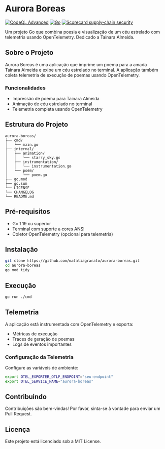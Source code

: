 # Aurora Boreas

[![CodeQL Advanced](https://github.com/nataliagranato/aurora-boreas/actions/workflows/codeql.yml/badge.svg)](https://github.com/nataliagranato/aurora-boreas/actions/workflows/codeql.yml) [![Go](https://github.com/nataliagranato/aurora-boreas/actions/workflows/go.yml/badge.svg)](https://github.com/nataliagranato/aurora-boreas/actions/workflows/go.yml) [![Scorecard supply-chain security](https://github.com/nataliagranato/auroraboreas/actions/workflows/scorecard.yml/badge.svg)](https://github.com/nataliagranato/auroraboreas/actions/workflows/scorecard.yml)

Um projeto Go que combina poesia e visualização de um céu estrelado com telemetria usando OpenTelemetry. Dedicado a Tainara Almeida.

## Sobre o Projeto

Aurora Boreas é uma aplicação que imprime um poema para a amada Tainara Almeida e exibe um céu estrelado no terminal. A aplicação também coleta telemetria de execução de poemas usando OpenTelemetry.

### Funcionalidades
- Impressão de poema para Tainara Almeida
- Animação de céu estrelado no terminal
- Telemetria completa usando OpenTelemetry

## Estrutura do Projeto

```
aurora-boreas/
├── cmd/
│   └── main.go
├── internal/
│   ├── animation/
│   │   └── starry_sky.go
│   ├── instrumentation/
│   │   └── instrumentation.go
│   └── poem/
│       └── poem.go
├── go.mod
├── go.sum
└── LICENSE
└── CHANGELOG
└── README.md

```

## Pré-requisitos

- Go 1.19 ou superior
- Terminal com suporte a cores ANSI
- Coletor OpenTelemetry (opcional para telemetria)

## Instalação

```bash
git clone https://github.com/nataliagranato/aurora-boreas.git
cd aurora-boreas
go mod tidy
```

## Execução

```bash
go run ./cmd
```

## Telemetria

A aplicação está instrumentada com OpenTelemetry e exporta:
- Métricas de execução
- Traces de geração de poemas
- Logs de eventos importantes

### Configuração da Telemetria

Configure as variáveis de ambiente:
```bash
export OTEL_EXPORTER_OTLP_ENDPOINT="seu-endpoint"
export OTEL_SERVICE_NAME="aurora-boreas"
```

## Contribuindo

Contribuições são bem-vindas! Por favor, sinta-se à vontade para enviar um Pull Request.

## Licença

Este projeto está licenciado sob a MIT License.

